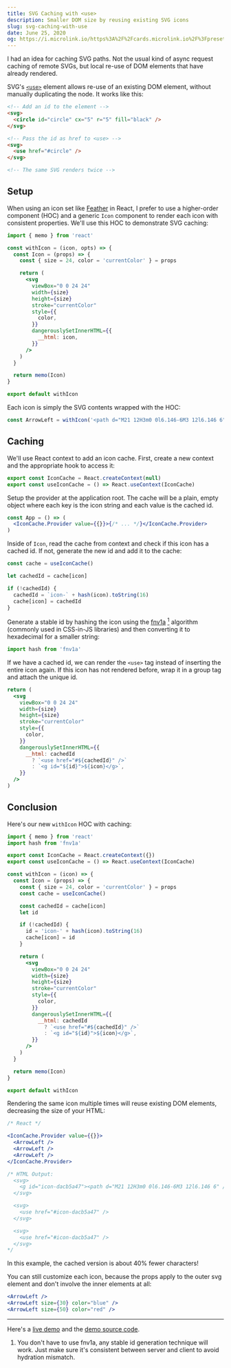 ```yaml
---
title: SVG Caching with <use>
description: Smaller DOM size by reusing existing SVG icons
slug: svg-caching-with-use
date: June 25, 2020
og: https://i.microlink.io/https%3A%2F%2Fcards.microlink.io%2F%3Fpreset%3Dpaco%26title%3DSVG%2520Caching%2520with%2520%253Cuse%253E%23
---
```


I had an idea for caching SVG paths. Not the usual kind of async request caching
of remote SVGs, but local re-use of DOM elements that have already rendered.

SVG's [`<use>`](https://developer.mozilla.org/en-US/docs/Web/SVG/Element/use)
element allows re-use of an existing DOM element, without manually duplicating
the node. It works like this:

```html
<!-- Add an id to the element -->
<svg>
  <circle id="circle" cx="5" r="5" fill="black" />
</svg>

<!-- Pass the id as href to <use> -->
<svg>
  <use href="#circle" />
</svg>

<!-- The same SVG renders twice -->
```

## Setup

When using an icon set like [Feather](https://feathericons.com/) in React, I
prefer to use a higher-order component (HOC) and a generic `Icon` component to
render each icon with consistent properties. We'll use this HOC to demonstrate
SVG caching:

```jsx
import { memo } from 'react'

const withIcon = (icon, opts) => {
  const Icon = (props) => {
    const { size = 24, color = 'currentColor' } = props

    return (
      <svg
        viewBox="0 0 24 24"
        width={size}
        height={size}
        stroke="currentColor"
        style={{
          color,
        }}
        dangerouslySetInnerHTML={{
          __html: icon,
        }}
      />
    )
  }

  return memo(Icon)
}

export default withIcon
```

Each icon is simply the SVG contents wrapped with the HOC:

```jsx
const ArrowLeft = withIcon('<path d="M21 12H3m0 0l6.146-6M3 12l6.146 6" />')
```

## Caching

We'll use React context to add an icon cache. First, create a new context and
the appropriate hook to access it:

```jsx
export const IconCache = React.createContext(null)
export const useIconCache = () => React.useContext(IconCache)
```

Setup the provider at the application root. The cache will be a plain, empty
object where each key is the icon string and each value is the cached id.

```jsx raw
const App = () => (
  <IconCache.Provider value={{}}>{/* ... */}</IconCache.Provider>
)
```

Inside of `Icon`, read the cache from context and check if this icon has a
cached id. If not, generate the new id and add it to the cache:

```jsx
const cache = useIconCache()

let cachedId = cache[icon]

if (!cachedId) {
  cachedId = `icon-` + hash(icon).toString(16)
  cache[icon] = cachedId
}
```

Generate a stable id by hashing the icon using the
[fnv1a](https://en.wikipedia.org/wiki/Fowler%E2%80%93Noll%E2%80%93Vo_hash_function)
<a href="#footnote"><sup>1</sup></a> algorithm (commonly used in CSS-in-JS
libraries) and then converting it to hexadecimal for a smaller string:

```jsx
import hash from 'fnv1a'
```

If we have a cached id, we can render the `<use>` tag instead of inserting the
entire icon again. If this icon has not rendered before, wrap it in a group tag
and attach the unique id.

```jsx highlight=11-13
return (
  <svg
    viewBox="0 0 24 24"
    width={size}
    height={size}
    stroke="currentColor"
    style={{
      color,
    }}
    dangerouslySetInnerHTML={{
      __html: cachedId
        ? `<use href="#${cachedId}" />`
        : `<g id="${id}">${icon}</g>`,
    }}
  />
)
```

## Conclusion

Here's our new `withIcon` HOC with caching:

```jsx highlight=2,4-5,10,12,13,15-18,30-32
import { memo } from 'react'
import hash from 'fnv1a'

export const IconCache = React.createContext({})
export const useIconCache = () => React.useContext(IconCache)

const withIcon = (icon) => {
  const Icon = (props) => {
    const { size = 24, color = 'currentColor' } = props
    const cache = useIconCache()

    const cachedId = cache[icon]
    let id

    if (!cachedId) {
      id = 'icon-' + hash(icon).toString(16)
      cache[icon] = id
    }

    return (
      <svg
        viewBox="0 0 24 24"
        width={size}
        height={size}
        stroke="currentColor"
        style={{
          color,
        }}
        dangerouslySetInnerHTML={{
          __html: cachedId
            ? `<use href="#${cachedId}" />`
            : `<g id="${id}">${icon}</g>`,
        }}
      />
    )
  }

  return memo(Icon)
}

export default withIcon
```

Rendering the same icon multiple times will reuse existing DOM elements,
decreasing the size of your HTML:

```jsx raw
/* React */

<IconCache.Provider value={{}}>
  <ArrowLeft />
  <ArrowLeft />
  <ArrowLeft />
</IconCache.Provider>

/* HTML Output:
  <svg>
    <g id="icon-dacb5a47"><path d="M21 12H3m0 0l6.146-6M3 12l6.146 6" /></g>
  </svg>

  <svg>
    <use href="#icon-dacb5a47" />
  </svg>

  <svg>
    <use href="#icon-dacb5a47" />
  </svg>
*/
```

In this example, the cached version is about 40% fewer characters!

You can still customize each icon, because the props apply to the outer svg
element and don't involve the inner elements at all:

```jsx
<ArrowLeft />
<ArrowLeft size={30} color="blue" />
<ArrowLeft size={50} color="red" />
```

---

Here's a [live demo](https://svgcache.vercel.app) and the
[demo source code](https://github.com/orzklv/svgcache).

<div id="footnote"></div>

1. You don't have to use fnv1a, any stable id generation technique will work.
   Just make sure it's consistent between server and client to avoid hydration
   mismatch.
